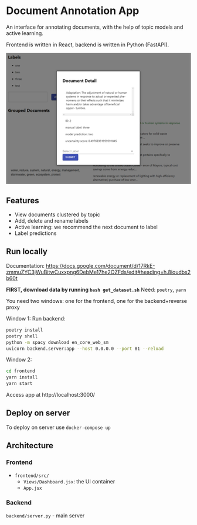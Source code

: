 # Document Annotation App

An interface for annotating documents, with the help of topic models and active learning.

Frontend is written in React, backend is written in Python (FastAPI).

![user interface](interface.png)

## Features

- View documents clustered by topic
- Add, delete and rename labels
- Active learning: we recommend the next document to label
- Label predictions


## Run locally

Documentation: https://docs.google.com/document/d/17RkE-zmmuZYC3jWuBitwCuxxpng6DebMe17he2OZFds/edit#heading=h.8ioudbs2b60t

**FIRST, download data by running `bash get_dataset.sh`**
Need: `poetry`, `yarn`

You need two windows: one for the frontend, one for the backend+reverse proxy

Window 1:
Run backend:  
````bash
poetry install
poetry shell
python -m spacy download en_core_web_sm
uvicorn backend.server:app --host 0.0.0.0 --port 81 --reload
````

Window 2:
````bash
cd frontend
yarn install
yarn start
````

Access app at http://localhost:3000/  

## Deploy on server

To deploy on server use `docker-compose up`

## Architecture

### Frontend
- `frontend/src/`
  - `Views/Dashboard.jsx`: the UI container
  - `App.jsx`


### Backend

`backend/server.py` - main server

